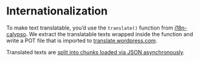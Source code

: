 # Internationalization

To make text translatable, you’d use the `translate()` function from [i18n-calypso](../packages/i18n-calypso/README.md). We extract the translatable texts wrapped inside the function and write a POT file that is imported to [translate.wordpress.com](https://translate.wordpress.com/).

Translated texts are [split into chunks loaded via JSON asynchronously](translation-chunks.md).
